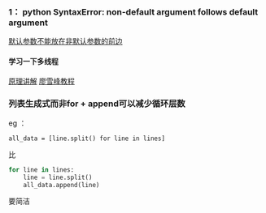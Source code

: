 ### 1： python SyntaxError: non-default argument follows default argument
[默认参数不能放在非默认参数的前边](http://blog.csdn.net/VonSdite/article/details/76796360)


#### 学习一下多线程
[原理讲解](https://blog.csdn.net/luoweifu/article/details/46595285)
[廖雪峰教程](https://www.liaoxuefeng.com/wiki/0014316089557264a6b348958f449949df42a6d3a2e542c000/0014319272686365ec7ceaeca33428c914edf8f70cca383000)

### 列表生成式而非for + append可以减少循环层数

eg ：
``` pyhton
all_data = [line.split() for line in lines]
```

比
``` python
for line in lines:
    line = line.split()
    all_data.append(line)
```

要简洁
